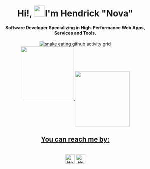 <div align="center">
<h1 align="center">Hi!, <img width="35" src="https://github.com/hyvnova/hyvnova/blob/main/assets/waving.gif">I'm Hendrick "Nova"</h1>
<h4 align="center">Software Developer Specializing in High-Performance Web Apps, Services and Tools.</h4>
</div> 
<div align="center">
  <a href="https://github.com/hyvnova/hyvnova/blob/main/assets/grid-snake.svg">
  <img  src="https://github.com/hyvnova/hyvnova/blob/main/assets/grid-snake.svg"
       alt="snake eating github activity grid" /></a>
</div>

<div align="center" style="display: inline_block">
  <a href="https://github.com/hyvnova">
  
  <img height="170px" src="https://github-readme-stats.vercel.app/api/top-langs/?username=hyvnova&theme=radical&layout=compact&hide=CSS"/>
    
  <img align="center" height="175px" src="https://github-readme-stats.vercel.app/api?username=hyvnova&theme=radical&show_icons=true"/>
    
</div>
  
 <div>
    <h2 align="center">You can reach me by:</h2>
    <p align="center">
      <br/>
      <a href="https://www.linkedin.com/in/hendrick-rodriguez-a6a4b8251/" target="blank"><img align="center"
         src="https://img.shields.io/badge/linkedin-%231DA1F2.svg?style=for-the-badge&logo=linkedin&logoColor=white"
         alt="Hendrick - hyvnova" height="30"/></a>
      <a href="mailto:hyvnova@proton.me@gmail.com" target="blank"><img align="center"
         src="https://img.shields.io/badge/gmail-EA4335.svg?style=for-the-badge&logo=gmail&logoColor=white"
         alt="Hendrick (NoVa) gmail" height="30"/></a>
    </p>
  </div>
  
